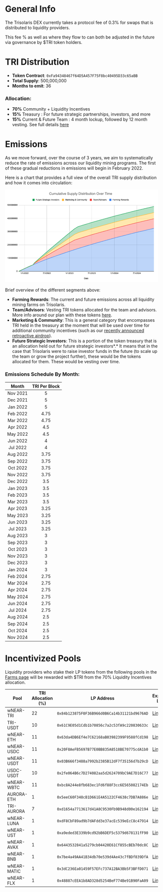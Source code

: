 
# General Info

The Trisolaris DEX currently takes a protocol fee of 0.3% for swaps that is distributed to liquidity providers. 

This fee % as well as where they flow to can both be adjusted in the future via governance by $TRI token holders.



# TRI Distribution

* **Token Contract**: `0xFa94348467f64D5A457F75F8bc40495D33c65aBB`
* **Total Supply**: 500,000,000
* **Months to emit**: 36

### Allocation:

* **70%** Community + Liquidity Incentives
* **15%** Treasury : For future strategic partnerships, investors, and more
* **15%** Current & Future Team : 4 month lockup, followed by 12 month vesting. See full details [here](https://medium.com/trisolaris-labs/update-team-advisors-token-vesting-9ced4bc72aee)

# Emissions

As we move forward, over the course of 3 years, we aim to systematically reduce the rate of emissions across our liquidity mining programs. The first of these gradual reductions in emissions will begin in February 2022.

Here is a chart that provides a full view of the overall TRI supply distribution and how it comes into circulation:

![Emissions Graph](img/emissions.png) 

Brief overview of the different segments above:

- **Farming Rewards**: The current and future emissions across all liquidity mining farms on Trisolaris.
- **Team/Advisors**: Vesting TRI tokens allocated for the team and advisors. More info around our plan with these tokens [here](https://medium.com/trisolaris-labs/update-team-advisors-token-vesting-9ced4bc72aee).
- **Marketing & Community**: This is a general category that encompasses TRI held in the treasury at the moment that will be used over time for additional community incentives (such as our [recently announced retroactive airdrop](https://medium.com/trisolaris-labs/merry-christmas-from-trisolaris-29671fda22af)).
- **Future Strategic Investors**: This is a portion of the token treasury that is an allocation held out for future strategic investors*.* It means that in the case that Trisolaris were to raise investor funds in the future (to scale up the team or grow the project further), these would be the tokens allocated for them. These would be vesting over time.

### Emissions Schedule By Month:

**Month**|**TRI Per Block**
:-----:|:-----:
Nov 2021|5
Dec 2021|5
Jan 2022|5
Feb 2022|4.75
Mar 2022|4.75
Apr 2022|4.5
May 2022|4.5
Jun 2022|4
Jul 2022|4
Aug 2022|3.75
Sep 2022|3.75
Oct 2022|3.75
Nov 2022|3.75
Dec 2022|3.5
Jan 2023|3.5
Feb 2023|3.5
Mar 2023|3.5
Apr 2023|3.25
May 2023|3.25
Jun 2023|3.25
Jul 2023|3.25
Aug 2023|3
Sep 2023|3
Oct 2023|3
Nov 2023|3
Dec 2023|3
Jan 2024|3
Feb 2024|2.75
Mar 2024|2.75
Apr 2024|2.75
May 2024|2.75
Jun 2024|2.75
Jul 2024|2.75
Aug 2024|2.5
Sep 2024|2.5
Oct 2024|2.5
Nov 2024|2.5




# Incentivized Pools

Liquidity providers who stake their LP tokens from the following pools in the [Farms page](https://www.trisolaris.io/#/farm/1) will be rewarded with $TRI from the 70% Liquidity Incentives allocation.

| Pool       | TRI Allocation (%) | LP Address                                 | Explorer Link                                                                                       |
|------------|--------------------|--------------------------------------------|-----------------------------------------------------------------------------------------------------|
| wNEAR-TRI  |                 22 | `0x84b123875F0F36B966d0B6Ca14b31121bd9676AD`  | [Link](https://explorer.mainnet.aurora.dev/address/0x84b123875F0F36B966d0B6Ca14b31121bd9676AD/transactions) |
| TRI-USDT  |                10 | `0x61C9E05d1Cdb1b70856c7a2c53fA9c220830633c` | [Link](https://explorer.mainnet.aurora.dev/address/0x61C9E05d1Cdb1b70856c7a2c53fA9c220830633c/transactions) |
| wNEAR-ETH  |                 11 | `0x63da4DB6Ef4e7C62168aB03982399F9588fCd198` | [Link](https://explorer.mainnet.aurora.dev/address/0x63da4DB6Ef4e7C62168aB03982399F9588fCd198/transactions) |
| wNEAR-USDC |                 11 | `0x20F8AeFB5697B77E0BB835A8518BE70775cdA1b0` | [Link](https://explorer.mainnet.aurora.dev/address/0x20F8AeFB5697B77E0BB835A8518BE70775cdA1b0/transactions) |
| wNEAR-USDT |                 11 | `0x03B666f3488a7992b2385B12dF7f35156d7b29cD` | [Link](https://explorer.mainnet.aurora.dev/address/0x03B666f3488a7992b2385B12dF7f35156d7b29cD/transactions) |
| USDC-USDT  |                 10 | `0x2fe064B6c7D274082aa5d2624709bC9AE7D16C77` | [Link](https://explorer.mainnet.aurora.dev/address/0x2fe064B6c7D274082aa5d2624709bC9AE7D16C77/transactions) |
| wNEAR-WBTC |                 11 | `0xbc8A244e8fb683ec1Fd6f88F3cc6E565082174Eb` | [Link](https://explorer.mainnet.aurora.dev/address/0xbc8A244e8fb683ec1Fd6f88F3cc6E565082174Eb/transaction) | 
| AURORA-ETH  |                1 | `0x5eeC60F348cB1D661E4A5122CF4638c7DB7A886e` | [Link](https://explorer.mainnet.aurora.dev/address/0x5eeC60F348cB1D661E4A5122CF4638c7DB7A886e/transactions) |
| TRI-AURORA  |                7 | `0xd1654a7713617d41A8C9530Fb9B948d00e162194` | [Link](https://explorer.mainnet.aurora.dev/address/0xd1654a7713617d41A8C9530Fb9B948d00e162194/transactions) |
| wNEAR-LUNA  |                1 | `0xdF8CbF89ad9b7dAFdd3e37acEc539eEcC8c47914` | [Link](https://explorer.mainnet.aurora.dev/address/0xdF8CbF89ad9b7dAFdd3e37acEc539eEcC8c47914/transactions) |
| wNEAR-UST  |                1 | `0xa9eded3E339b9cd92bB6DEF5c5379d678131fF90` | [Link](https://explorer.mainnet.aurora.dev/address/0xa9eded3E339b9cd92bB6DEF5c5379d678131fF90/transactions) |
| wNEAR-AVAX  |                1 | `0x6443532841a5279cb04420E61Cf855cBEb70dc8C` | [Link](https://explorer.mainnet.aurora.dev/address/0x6443532841a5279cb04420E61Cf855cBEb70dc8C/transactions) |
| wNEAR-BNB |                1 | `0x7be4a49AA41B34db70e539d4Ae43c7fBDf839DfA` | [Link](https://explorer.mainnet.aurora.dev/address/0x7be4a49AA41B34db70e539d4Ae43c7fBDf839DfA/transactions) |
| wNEAR-MATIC |                1 | `0x3dC236Ea01459F57EFc737A12BA3Bb5F3BFfD071` | [Link](https://explorer.mainnet.aurora.dev/address/0x3dC236Ea01459F57EFc737A12BA3Bb5F3BFfD071/transactions) |
| wNEAR-FLX |                1 | `0x48887cEEA1b8AD328d5254BeF774Be91B90FaA09` | [Link](https://explorer.mainnet.aurora.dev/address/0x48887cEEA1b8AD328d5254BeF774Be91B90FaA09/transactions) |

